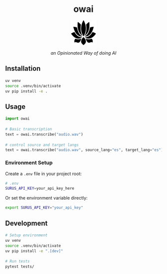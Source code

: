 <div align="center">
  <h1>owai</h1>
  <img src="public/icon.png" alt="icon" width="80" height="80">
  <p><em>an Opinionated Way of doing AI</em></p>
</div>

## Installation

```bash
uv venv
source .venv/bin/activate
uv pip install -e .
```

## Usage

```python
import owai

# Basic transcription
text = owai.transcribe("audio.wav")

# control source and target langs
text = owai.transcribe("audio.wav", source_lang="es", target_lang="es")
```

### Environment Setup

Create a `.env` file in your project root:

```bash
# .env
SURUS_API_KEY=your_api_key_here
```

Or set the environment variable directly:
```bash
export SURUS_API_KEY="your_api_key"
```

## Development

```bash
# Setup environment
uv venv
source .venv/bin/activate
uv pip install -e ".[dev]"

# Run tests
pytest tests/
```